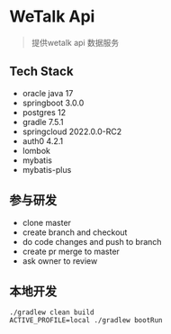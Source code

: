 # WeTalk Api
> 提供wetalk api 数据服务

## Tech Stack
* oracle java 17
* springboot 3.0.0
* postgres 12
* gradle 7.5.1
* springcloud 2022.0.0-RC2
* auth0 4.2.1
* lombok
* mybatis
* mybatis-plus

## 参与研发
* clone master
* create branch and checkout
* do code changes and push to branch
* create pr merge to master
* ask owner to review

## 本地开发
```shell
./gradlew clean build
ACTIVE_PROFILE=local ./gradlew bootRun
```
